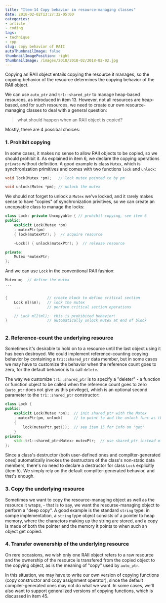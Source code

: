 ```yaml
---
title: "Item-14 Copy behavior in resource-managing classes"
date: 2018-02-02T13:27:32-05:00
categories:
- article
- coding
tags:
- technique
- cpp
slug: copy behavior of RAII
autoThumbnailImage: false
thumbnailImagePosition: right
thumbnailImage: /images/2018/2018-02/2018-02-02.jpg
---
```


Copying an RAII object entails copying the resource it manages, so the copying behavior of the resource determines the copying behavior of the RAII object.
<!--more-->

We can use `auto_ptr` and `tr1::shared_ptr` to manage heap-based resources, as introduced in item 13. However, not all resources are heap-based, and for such resources, we need to create our own resource-managing classes to deal with a general question: 

>what should happen when an RAII object is copied?

Mostly, there are 4 possibal choices:

### 1. Prohibit copying

In some cases, it makes no sense to allow RAII objects to be copied, so we should prohibit it. As explained in item 6, we declare the copying operations `private` without definition. A good example is class `Mutex`, which is synchronization primitives and comes with two functions `lock` and `unlock`:

```cpp
void lock(Mutex *pm);   // lock mutex pointed to by pm

void unlock(Mutex *pm); // unlock the mutex
```

We should not forget to unlock a `Mutex` we've locked, and it rarely makes sense to have "copies" of synchronization privitives, so we can create an uncopyable class to manage the locks:

```cpp
class Lock: private Uncopyable { // prohibit copying, see item 6
public:
    explicit Lock(Mutex *pm)
    : mutexPtr(pm)
    { lock(mutexPtr); }  // acquire resource

    ~Lock() { unlock(mutexPtr); }  // release resource

private:
    Mutex *mutexPtr;
};
```

And we can use `Lock` in the conventional RAII fashion:

```cpp
Mutex m;  // define the mutex
...


{                  // create block to define critical section
    Lock ml(&m);   // lock the mutex
    ...            // perform critical section operations

    // Lock ml2(ml);  this is prohibited behavior!
}                  // automatically unlock mutex at end of block
 
```

### 2. Reference-count the underlying resource

Sometimes it's desirable to hold on to a resource until the last object using it has been destroyed. We could implement reference-counting copying behavior by containing a `tr1::shared_ptr` data member, but in some cases we may have to customize the behavior when the reference count goes to zero, for the default behavior is to call `delete`.

The way we customize `tr1::shared_ptr` is to specify a "deleter" - a function or function object to be called when the reference count goes to zero (`auto_ptr` does not give us this privilege), which is an optional second parameter to the `tr1::shared_ptr` constructor:

```cpp
class Lock {
public:
    explicit Lock(Mutex *pm);  // init shared_ptr with the Mutex
    : mutexPtr(pm, unlock)     // to point to and the unlock func as the deleter
    {
        lock(mutexPtr.get());  // see item 15 for info on "get"
    }
private:
    std::tr1::shared_ptr<Mutex> mutexPtr;  // use shared_ptr instead of raw pointer
};
```

Since a class's destructor (both user-defined ones and compilter-generated ones) automatically invokes the destructors of the class's non-static data members, there's no need to declare a destructor for class `Lock` explicitly (item 5). We simply rely on the default compilter-generated behavior, and that's enough.

### 3. Copy the underlying resource

Sometimes we want to copy the resource-managing object as well as the resource it wraps, - that is to say, we want the resourse-managing object to perform a "deep copy". A good example is the standard `string` type: in sompe implementation, a `string` type object consists of a pointer to heap memory, where the charactors making up the string are stored, and a copy is made of both the pointer and the memory it points to when such an object get copied.

### 4. Transfer owenership of the underlying resource

On rere occasions, we wish only one RAII object refers to a raw resource and the ownership of the resource is transfered from the copied object to the copying object, as is the meaning of "copy" used by `auto_ptr`.

In this situation, we may have to write our own version of copying functions (copy constructor and copy assignment operator), since the default compiler-generated ones may not do what we want. In some cases, we'll also want to support generalized versions of copying functions, which is discussed in item 45.
